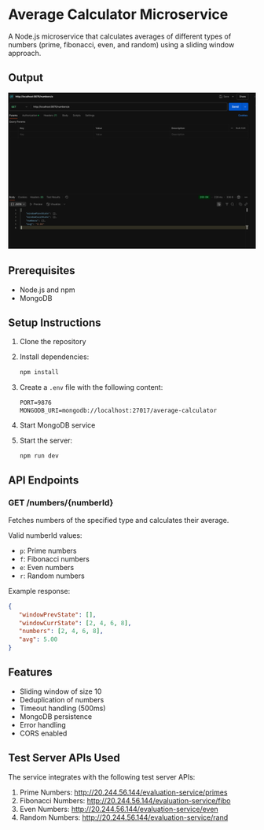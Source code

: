 # Average Calculator Microservice

A Node.js microservice that calculates averages of different types of numbers (prime, fibonacci, even, and random) using a sliding window approach.


## Output 


![Alt Text](./output.png)



## Prerequisites

- Node.js and npm
- MongoDB

## Setup Instructions

1. Clone the repository
2. Install dependencies:
   ```bash
   npm install
   ```

3. Create a `.env` file with the following content:
   ```
   PORT=9876
   MONGODB_URI=mongodb://localhost:27017/average-calculator
   ```

4. Start MongoDB service

5. Start the server:
   ```bash
   npm run dev
   ```

## API Endpoints

### GET /numbers/{numberId}

Fetches numbers of the specified type and calculates their average.

Valid numberId values:
- `p`: Prime numbers
- `f`: Fibonacci numbers
- `e`: Even numbers
- `r`: Random numbers

Example response:
```json
{
   "windowPrevState": [],
   "windowCurrState": [2, 4, 6, 8],
   "numbers": [2, 4, 6, 8],
   "avg": 5.00
}
```

## Features

- Sliding window of size 10
- Deduplication of numbers
- Timeout handling (500ms)
- MongoDB persistence
- Error handling
- CORS enabled

## Test Server APIs Used

The service integrates with the following test server APIs:

1. Prime Numbers: http://20.244.56.144/evaluation-service/primes
2. Fibonacci Numbers: http://20.244.56.144/evaluation-service/fibo
3. Even Numbers: http://20.244.56.144/evaluation-service/even
4. Random Numbers: http://20.244.56.144/evaluation-service/rand

